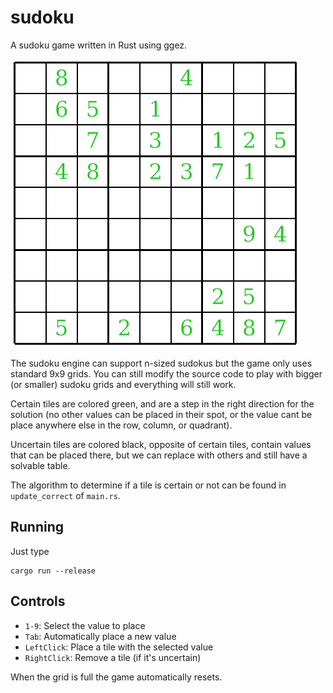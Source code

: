 # sudoku
A sudoku game written in Rust using ggez.

![](screenshot.png)

The sudoku engine can support n-sized sudokus but the game only uses standard 9x9 grids. You can still modify the source code to play with bigger (or smaller) sudoku grids and everything will still work.

Certain tiles are colored green, and are a step in the right direction for the solution (no other values can be placed in their spot, or the value cant be place anywhere else in the row, column, or quadrant).

Uncertain tiles are colored black, opposite of certain tiles, contain values that can be placed there, but we can replace with others and still have a solvable table.

The algorithm to determine if a tile is certain or not can be found in `update_correct` of `main.rs`.

## Running

Just type
```
cargo run --release
```

## Controls
* `1-9`: Select the value to place
* `Tab`: Automatically place a new value
* `LeftClick`: Place a tile with the selected value
* `RightClick`: Remove a tile (if it's uncertain)

When the grid is full the game automatically resets.
